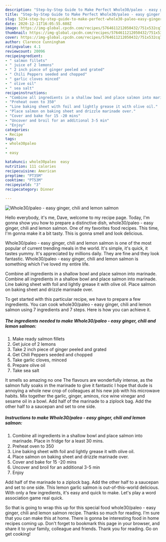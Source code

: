 ```yaml
---
description: "Step-by-Step Guide to Make Perfect Whole30/paleo - easy ginger, chili and lemon salmon"
title: "Step-by-Step Guide to Make Perfect Whole30/paleo - easy ginger, chili and lemon salmon"
slug: 5234-step-by-step-guide-to-make-perfect-whole30-paleo-easy-ginger-chili-and-lemon-salmon
date: 2020-12-11T16:05:55.608Z
image: https://img-global.cpcdn.com/recipes/5764611212050432/751x532cq70/whole30paleo-easy-ginger-chili-and-lemon-salmon-recipe-main-photo.jpg
thumbnail: https://img-global.cpcdn.com/recipes/5764611212050432/751x532cq70/whole30paleo-easy-ginger-chili-and-lemon-salmon-recipe-main-photo.jpg
cover: https://img-global.cpcdn.com/recipes/5764611212050432/751x532cq70/whole30paleo-easy-ginger-chili-and-lemon-salmon-recipe-main-photo.jpg
author: Clarence Cunningham
ratingvalue: 4.1
reviewcount: 20096
recipeingredient:
- " salmon fillets"
- " juice of 2 lemons"
- " 2 inch piece of ginger peeled and grated"
- " Chili Peppers seeded and chopped"
- " garlic cloves minced"
- " olive oil"
- " sea salt"
recipeinstructions:
- "Combine all ingredients in a shallow bowl and place salmon into marinade. Place in fridge for a least 30 mins."
- "Preheat oven to 350"
- "Line baking sheet with foil and lightly grease it with olive oil."
- "Place salmon on baking sheet and drizzle marinade over."
- "Cover and bake for 15 -20 mins"
- "Uncover and broil for an additional 3-5 min"
- "Enjoy"
categories:
- Recipe
tags:
- whole30paleo
- 
- easy

katakunci: whole30paleo  easy 
nutrition: 111 calories
recipecuisine: American
preptime: "PT35M"
cooktime: "PT53M"
recipeyield: "3"
recipecategory: Dinner

---
```



![Whole30/paleo - easy ginger, chili and lemon salmon](https://img-global.cpcdn.com/recipes/5764611212050432/751x532cq70/whole30paleo-easy-ginger-chili-and-lemon-salmon-recipe-main-photo.jpg)

Hello everybody, it's me, Dave, welcome to my recipe page. Today, I'm gonna show you how to prepare a distinctive dish, whole30/paleo - easy ginger, chili and lemon salmon. One of my favorites food recipes. This time, I'm gonna make it a bit tasty. This is gonna smell and look delicious.

Whole30/paleo - easy ginger, chili and lemon salmon is one of the most popular of current trending meals in the world. It's simple, it's quick, it tastes yummy. It's appreciated by millions daily. They are fine and they look fantastic. Whole30/paleo - easy ginger, chili and lemon salmon is something which I've loved my entire life.

Combine all ingredients in a shallow bowl and place salmon into marinade. Combine all ingredients in a shallow bowl and place salmon into marinade. Line baking sheet with foil and lightly grease it with olive oil. Place salmon on baking sheet and drizzle marinade over.


To get started with this particular recipe, we have to prepare a few ingredients. You can cook whole30/paleo - easy ginger, chili and lemon salmon using 7 ingredients and 7 steps. Here is how you can achieve it.

<!--inarticleads1-->

##### The ingredients needed to make Whole30/paleo - easy ginger, chili and lemon salmon:

1. Make ready  salmon fillets
1. Get  juice of 2 lemons
1. Take  2 inch piece of ginger peeled and grated
1. Get  Chili Peppers seeded and chopped
1. Take  garlic cloves, minced
1. Prepare  olive oil
1. Take  sea salt


It smells so amazing no one The flavours are wonderfully intense, as the salmon fully soaks in the marinade to give it fantastic I hope that dude is annoying a whole new crop of colleagues at his new job with his microwave habits. Mix together the garlic, ginger, aminos, rice wine vinegar and sesame oil in a bowl. Add half of the marinade to a ziplock bag. Add the other half to a saucepan and set to one side. 

<!--inarticleads2-->

##### Instructions to make Whole30/paleo - easy ginger, chili and lemon salmon:

1. Combine all ingredients in a shallow bowl and place salmon into marinade. Place in fridge for a least 30 mins.
1. Preheat oven to 350
1. Line baking sheet with foil and lightly grease it with olive oil.
1. Place salmon on baking sheet and drizzle marinade over.
1. Cover and bake for 15 -20 mins
1. Uncover and broil for an additional 3-5 min
1. Enjoy


Add half of the marinade to a ziplock bag. Add the other half to a saucepan and set to one side. This lemon garlic salmon is out-of-this-world delicious. With only a few ingredients, it&#39;s easy and quick to make. Let&#39;s play a word association game real quick. 

So that is going to wrap this up for this special food whole30/paleo - easy ginger, chili and lemon salmon recipe. Thanks so much for reading. I'm sure that you can make this at home. There is gonna be interesting food in home recipes coming up. Don't forget to bookmark this page in your browser, and share it to your family, colleague and friends. Thank you for reading. Go on get cooking!
